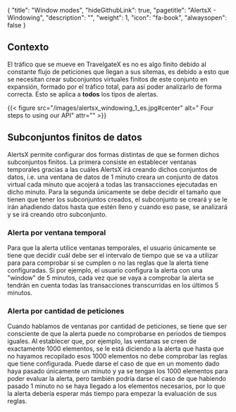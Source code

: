 {
  "title": "Window modes",
  "hideGithubLink": true,
  "pagetitle": "AlertsX - Windowing",
  "description": "",
  "weight": 1,
  "icon": "fa-book",
  "alwaysopen": false
}

## Contexto

El tráfico que se mueve en TravelgateX es no es algo finito debido al constante flujo de peticiones que llegan a sus sitemas, es debido a esto que se necesitan crear subconjuntos virtuales finitos de este conjunto en expansión, formado por el tráfico total, para así poder analizarlo de forma correcta. Esto se aplica a **todos** los tipos de alertas.

{{< figure src="/images/alertsx_windowing_1_es.jpg#center" alt=" Four steps to using our API" attr="" >}}

## Subconjuntos finitos de datos

AlertsX permite configurar dos formas distintas de que se formen dichos subconjuntos finitos. La primera consiste en establecer ventanas temporales gracias a las cuáles AlertsX irá creando dichos conjuntos de datos, i.e. una ventana de datos de 1 minuto creara un conjunto de datos virtual cada mínuto que acojerá a todas las transacciones ejecutadas en dicho minuto. Para la segunda únicamente se debe decidir el tamaño que tienen que tener los subconjuntos creados, el subconjunto se creará y se le irán añadiendo datos hasta que estén lleno y cuando eso pase, se analizará y se irá creando otro subconjunto.

### Alerta por ventana temporal

Para que la alerta utilice ventanas temporales, el usuario únicamente se tiene que decidir cuál debe ser el intervalo de tiempo que se va a utilizar para para comprobar si se cumplen o no las reglas que la alerta tiene configuradas. Si por ejemplo, el usuario configura la alerta con una "window" de 5 minutos, cada vez que se vaya a comprobar la alerta se tendrán en cuenta todas las transacciones transcurridas en los últimos 5 minutos.

### Alerta por cantidad de peticiones

Cuando hablamos de ventanas por cantidad de peticiones, se tiene que ser consciente de que la alerta puede no comprobarse en periodos de tiempos iguales. Al establecer que, por ejemplo, las ventanas se creen de exactamente 1000 elementos, se le está diciendo a la alerta que hasta que no hayamos recopilado esos 1000 elementos no debe comprobar las reglas que tiene configurada. Puede darse el caso de que en un momento dado haya pasado únicamente un minuto y ya se tengan los 1000 elementos para poder evaluar la alerta, pero también podría darse el caso de que habiendo pasado 1 minuto no se haya llegado a los elementos necesarios, por lo que la alerta debería esperar más tiempo para empezar la evaluación de sus reglas.
